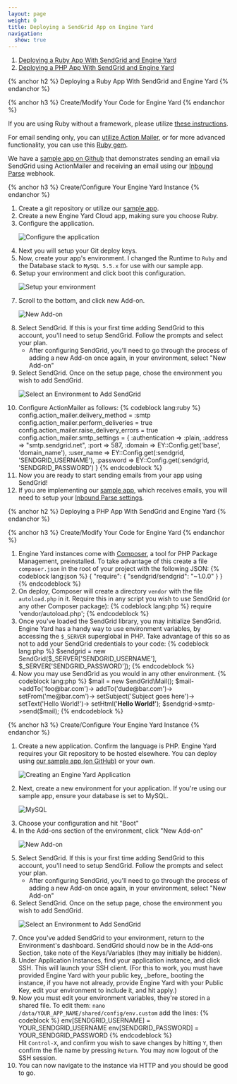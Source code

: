 ```yaml
---
layout: page
weight: 0
title: Deploying a SendGrid App on Engine Yard
navigation:
  show: true
---
```


1. [Deploying a Ruby App With SendGrid and Engine Yard](#-Deploying-a-Ruby-App-With-SendGrid-and-Engine-Yard)
2. [Deploying a PHP App With SendGrid and Engine Yard](#-Deploying-a-PHP-App-With-SendGrid-and-Engine-Yard)

{% anchor h2 %}
Deploying a Ruby App With SendGrid and Engine Yard
{% endanchor %}

{% anchor h3 %}
Create/Modify Your Code for Engine Yard
{% endanchor %}

If you are using Ruby without a framework, please utilize [these instructions](http://sendgrid.com/docs/Code_Examples/ruby.html).

For email sending only, you can [utilize Action Mailer](http://sendgrid.com/docs/Integrate/Frameworks/rubyonrails.html), or for more advanced functionality, you can use this [Ruby gem](https://github.com/stephenb/sendgrid).

We have a [sample app on Github](https://github.com/sendgrid/sendgrid-engine-yard-ruby) that demonstrates sending an email via SendGrid using ActionMailer and receiving an email using our <a href="http://sendgrid.com/docs/API_Reference/Webhooks/parse.html">Inbound Parse</a> webhook. 


{% anchor h3 %}
Create/Configure Your Engine Yard Instance
{% endanchor %}

<ol>
<li>Create a git repository or utilize our <a href="https://github.com/sendgrid/sendgrid-engine-yard-ruby">sample app</a>.</li>
<li>Create a new Engine Yard Cloud app, making sure you choose Ruby.</li>
<li>Configure the application.
	
<p><img alt="Configure the application" src="{{root_url}}/images/engineyard_7_create_application.png" /></p>
</li>
<li>Next you will setup your Git deploy keys.</li>
<li>Now, create your app's environment. I changed the Runtime to <code>Ruby</code> and the Database stack to <code>MySQL 5.5.x</code> for use with our sample app.</li>
<li>Setup your environment and click boot this configuration.
	
<p><img alt="Setup your environment" src="{{root_url}}/images/engineyard_8_environment.png" /></p>
</li>

<li>Scroll to the bottom, and click new Add-on.
	
<p><img alt="New Add-on" src="{{root_url}}/images/engineyard_3_addon.png" /></p>

<li>Select SendGrid. If this is your first time adding SendGrid to this account, you'll need to setup SendGrid. Follow the prompts and select your plan.
<ul><li>After configuring SendGrid, you'll need to go through the process of adding a new Add-on once again, in your environment, select "New Add-on"</li></ul></li>
<li>Select SendGrid. Once on the setup page, chose the environment you wish to add SendGrid.

<p><img alt="Select an Environment to Add SendGrid" src="{{root_url}}/images/engineyard_4_environmentselect.png" /></p></li>
<li>Configure ActionMailer as follows:
{% codeblock lang:ruby %}
config.action_mailer.delivery_method = :smtp
config.action_mailer.perform_deliveries = true
config.action_mailer.raise_delivery_errors = true
config.action_mailer.smtp_settings = {
     :authentication => :plain,
     :address => "smtp.sendgrid.net",
     :port => 587,
     :domain => EY::Config.get('base', 'domain_name'),
     :user_name => EY::Config.get(:sendgrid, 'SENDGRID_USERNAME'),
     :password => EY::Config.get(:sendgrid, 'SENDGRID_PASSWORD')
}
{% endcodeblock %}
</li>
<li>Now you are ready to start sending emails from your app using SendGrid!</li>
<li>If you are implementing our <a href="https://github.com/sendgrid/sendgrid-engine-yard-ruby">sample app</a>, which receives emails, you will need to setup your <a href="http://sendgrid.com/docs/API_Reference/Webhooks/parse.html">Inbound Parse settings</a>.</li>
</ol>

{% anchor h2 %}
Deploying a PHP App With SendGrid and Engine Yard
{% endanchor %}

{% anchor h3 %}
Create/Modify Your Code for Engine Yard
{% endanchor %}

<ol>
<li>Engine Yard instances come with <a href="http://getcomposer.org/">Composer</a>, a tool for PHP Package Management, preinstalled. To take advantage of this create a file <code>composer.json</code> in the root of your project with the following JSON:
{% codeblock lang:json %}
{  
  "require": {
    "sendgrid/sendgrid": "~1.0.0"
  }
}
{% endcodeblock %}</li>
<li>On deploy, Composer will create a directory <code>vendor</code> with the file 	<code>autoload.php</code> in it. Require this in any script you wish to use SendGrid (or any other Composer package):
{% codeblock lang:php %}
require 'vendor/autoload.php';
{% endcodeblock %}</li>
<li>Once you've loaded the SendGrid library, you may initialize SendGrid. Engine Yard has a handy way to use environment variables, by accessing the <code>$_SERVER</code> superglobal in PHP. Take advantage of this so as not to add your SendGrid credentials to your code:
{% codeblock lang:php %}
$sendgrid = new SendGrid($_SERVER['SENDGRID_USERNAME'], $_SERVER['SENDGRID_PASSWORD']);
{% endcodeblock %}</li>
<li>Now you may use SendGrid as you would in any other environment.
{% codeblock lang:php %}
$mail     = new SendGrid\Mail();
$mail->addTo('foo@bar.com')->
       addTo('dude@bar.com')->
       setFrom('me@bar.com')->
       setSubject('Subject goes here')->
       setText('Hello World!')->
       setHtml('<strong>Hello World!</strong>');
$sendgrid->smtp->send($mail);
{% endcodeblock %}</li>
</ol>

{% anchor h3 %}
Create/Configure Your Engine Yard Instance
{% endanchor %}

<ol>
<li>Create a new application. Confirm the language is PHP. Engine Yard requires your Git repository to be hosted elsewhere. You can deploy using <a href="http://github.com/sendgrid/sendgrid-engine-yard-php">our sample app (on GitHub)</a> or your own.

<p><img alt="Creating an Engine Yard Application" src="{{root_url}}/images/engineyard_1_create.png" /></p></li>
<li>Next, create a new environment for your application. If you're using our sample app, ensure your database is set to MySQL.

<p><img alt="MySQL" src="{{root_url}}/images/engineyard_2_database.png" /></p></li>
<li>Choose your configuration and hit "Boot"</li>
<li>In the Add-ons section of the environment, click "New Add-on"

<p><img alt="New Add-on" src="{{root_url}}/images/engineyard_3_addon.png" /></p></li>
<li>Select SendGrid. If this is your first time adding SendGrid to this account, you'll need to setup SendGrid. Follow the prompts and select your plan.
<ul><li>After configuring SendGrid, you'll need to go through the process of adding a new Add-on once again, in your environment, select "New Add-on"</li></ul></li>
<li>Select SendGrid. Once on the setup page, chose the environment you wish to add SendGrid.

<p><img alt="Select an Environment to Add SendGrid" src="{{root_url}}/images/engineyard_4_environmentselect.png" /></p></li>
<li>Once you've added SendGrid to your environment, return to the Environment's dashboard. SendGrid should now be in the Add-ons Section, take note of the Keys/Variables (they may initially be hidden).</li>
<li>Under Application Instances, find your application instance, and click SSH. This will launch your SSH client. (For this to work, you must have provided Engine Yard with your public key, _before_ booting the instance, if you have not already, provide Engine Yard with your Public Key, edit your environment to include it, and hit apply.)</li>
<li>Now you must edit your environment variables, they're stored in a shared file. To edit them: <code>nano /data/YOUR_APP_NAME/shared/config/env.custom</code> add the lines:
{% codeblock %}
env[SENDGRID_USERNAME] = YOUR_SENDGRID_USERNAME
env[SENDGRID_PASSWORD] = YOUR_SENDGRID_PASSWORD
{% endcodeblock %}</li>
Hit <code>Control-X</code>, and confirm you wish to save changes by hitting <code>Y</code>, then confirm the file name by pressing <code>Return</code>. You may now logout of the SSH session.
<li>You can now navigate to the instance via HTTP and you should be good to go.</li>
</ol>
